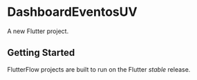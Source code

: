 # DashboardEventosUV

A new Flutter project.

## Getting Started

FlutterFlow projects are built to run on the Flutter _stable_ release.
